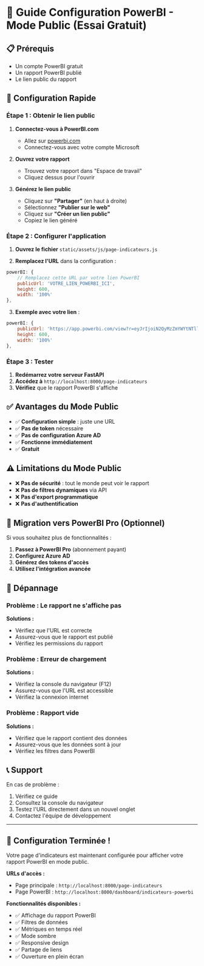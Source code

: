 # 🔧 Guide Configuration PowerBI - Mode Public (Essai Gratuit)

## 📋 Prérequis

- Un compte PowerBI gratuit
- Un rapport PowerBI publié
- Le lien public du rapport

## 🚀 Configuration Rapide

### Étape 1 : Obtenir le lien public

1. **Connectez-vous à PowerBI.com**
   - Allez sur [powerbi.com](https://powerbi.com)
   - Connectez-vous avec votre compte Microsoft

2. **Ouvrez votre rapport**
   - Trouvez votre rapport dans "Espace de travail"
   - Cliquez dessus pour l'ouvrir

3. **Générez le lien public**
   - Cliquez sur **"Partager"** (en haut à droite)
   - Sélectionnez **"Publier sur le web"**
   - Cliquez sur **"Créer un lien public"**
   - Copiez le lien généré

### Étape 2 : Configurer l'application

1. **Ouvrez le fichier** `static/assets/js/page-indicateurs.js`

2. **Remplacez l'URL** dans la configuration :
```javascript
powerBI: {
    // Remplacez cette URL par votre lien PowerBI
    publicUrl: 'VOTRE_LIEN_POWERBI_ICI',
    height: 600,
    width: '100%'
},
```

3. **Exemple avec votre lien** :
```javascript
powerBI: {
    publicUrl: 'https://app.powerbi.com/view?r=eyJrIjoiN2QyMzZmYWYtNTllOS00MTNlLWI0NzYtYzNhZTRiNDRmYjIyIiwidCI6IjdmYzlhNjBkLTViMDAtNDdmOS04NDRhLTg2YWI1YzNhNTVmMyJ9&embedImagePlaceholder=true',
    height: 600,
    width: '100%'
},
```

### Étape 3 : Tester

1. **Redémarrez votre serveur FastAPI**
2. **Accédez à** `http://localhost:8000/page-indicateurs`
3. **Vérifiez** que le rapport PowerBI s'affiche

## ✅ Avantages du Mode Public

- ✅ **Configuration simple** : juste une URL
- ✅ **Pas de token** nécessaire
- ✅ **Pas de configuration Azure AD**
- ✅ **Fonctionne immédiatement**
- ✅ **Gratuit**

## ⚠️ Limitations du Mode Public

- ❌ **Pas de sécurité** : tout le monde peut voir le rapport
- ❌ **Pas de filtres dynamiques** via API
- ❌ **Pas d'export programmatique**
- ❌ **Pas d'authentification**

## 🔄 Migration vers PowerBI Pro (Optionnel)

Si vous souhaitez plus de fonctionnalités :

1. **Passez à PowerBI Pro** (abonnement payant)
2. **Configurez Azure AD**
3. **Générez des tokens d'accès**
4. **Utilisez l'intégration avancée**

## 🐛 Dépannage

### Problème : Le rapport ne s'affiche pas
**Solutions :**
- Vérifiez que l'URL est correcte
- Assurez-vous que le rapport est publié
- Vérifiez les permissions du rapport

### Problème : Erreur de chargement
**Solutions :**
- Vérifiez la console du navigateur (F12)
- Assurez-vous que l'URL est accessible
- Vérifiez la connexion internet

### Problème : Rapport vide
**Solutions :**
- Vérifiez que le rapport contient des données
- Assurez-vous que les données sont à jour
- Vérifiez les filtres dans PowerBI

## 📞 Support

En cas de problème :
1. Vérifiez ce guide
2. Consultez la console du navigateur
3. Testez l'URL directement dans un nouvel onglet
4. Contactez l'équipe de développement

---

## 🎉 Configuration Terminée !

Votre page d'indicateurs est maintenant configurée pour afficher votre rapport PowerBI en mode public. 

**URLs d'accès :**
- Page principale : `http://localhost:8000/page-indicateurs`
- Page PowerBI : `http://localhost:8000/dashboard/indicateurs-powerbi`

**Fonctionnalités disponibles :**
- ✅ Affichage du rapport PowerBI
- ✅ Filtres de données
- ✅ Métriques en temps réel
- ✅ Mode sombre
- ✅ Responsive design
- ✅ Partage de liens
- ✅ Ouverture en plein écran 